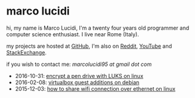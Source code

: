 # marco lucidi

hi, my name is Marco Lucidi, I'm a twenty four years old programmer and computer
science enthusiast. I live near Rome (Italy).

my projects are hosted at [GitHub][1], I'm also on [Reddit][2], [YouTube][3] and
[StackExchange][4].

if you wish to contact me: *marcolucidi95 at gmail dot com*

[1]: https://github.com/MarcoLucidi01
[2]: https://www.reddit.com/user/ml01
[3]: https://www.youtube.com/channel/UCshwKTbEEolwmZkwpgI2EOA
[4]: https://stackexchange.com/users/8760742/marcolucidi?tab=accounts

- 2016-10-31: [encrypt a pen drive with LUKS on linux](posts/encrypt-a-pen-drive-with-LUKS-on-linux.md)
- 2016-02-08: [virtualbox guest additions on debian](posts/virtualbox-guest-additions-on-debian.md)
- 2015-12-03: [how to share wifi connection over ethernet on linux](posts/how-to-share-wifi-connection-over-ethernet-on-linux.md)
